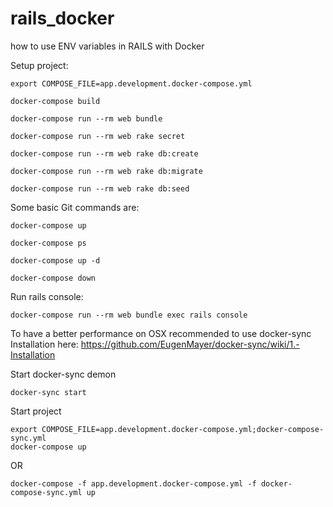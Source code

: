 # rails_docker
how to use ENV variables in RAILS with Docker

Setup project:
```
export COMPOSE_FILE=app.development.docker-compose.yml

docker-compose build

docker-compose run --rm web bundle

docker-compose run --rm web rake secret

docker-compose run --rm web rake db:create

docker-compose run --rm web rake db:migrate

docker-compose run --rm web rake db:seed
```


Some basic Git commands are:
```
docker-compose up 

docker-compose ps

docker-compose up -d

docker-compose down
```

Run rails console:
```
docker-compose run --rm web bundle exec rails console
```

To have a better performance on OSX recommended to use docker-sync
Installation here: https://github.com/EugenMayer/docker-sync/wiki/1.-Installation

Start docker-sync demon

```
docker-sync start
```

Start project

```
export COMPOSE_FILE=app.development.docker-compose.yml;docker-compose-sync.yml
docker-compose up 
```

OR

```
docker-compose -f app.development.docker-compose.yml -f docker-compose-sync.yml up 
```
